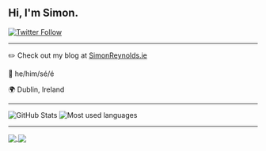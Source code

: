 ## Hi, I'm Simon.

[![Twitter Follow](https://img.shields.io/twitter/follow/ImSimonReynolds?style=flat-square&color=blueviolet)](https://twitter.com/ImSimonReynolds)

----

:pencil2: Check out my blog at [SimonReynolds.ie](https://simonreynolds.ie)

:man: he/him/sé/é

:earth_africa: Dublin, Ireland

----

![GitHub Stats](https://github-readme-stats.vercel.app/api?username=simon-reynolds&count_private=true&theme=radical)
![Most used languages](https://github-readme-stats.vercel.app/api/top-langs/?username=simon-reynolds&theme=radical&layout=compact)

----


<a href="https://github.com/efcore/efcore.fsharp">
  <img align="center" src="https://github-readme-stats.vercel.app/api/pin/?username=efcore&repo=efcore.fsharp&theme=radical" />
</a>
<a href="https://github.com/simon-reynolds/efcore.fsharp.mvcauth">
  <img align="center" src="https://github-readme-stats.vercel.app/api/pin/?username=simon-reynolds&repo=efcore.fsharp.mvcauth&theme=radical" />
</a>
